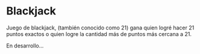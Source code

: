 # Blackjack

Juego de blackjack, (también conocido como 21) gana quien logré hacer 21 puntos exactos o quien logre la cantidad más de puntos más cercana a 21.

En desarrollo...
